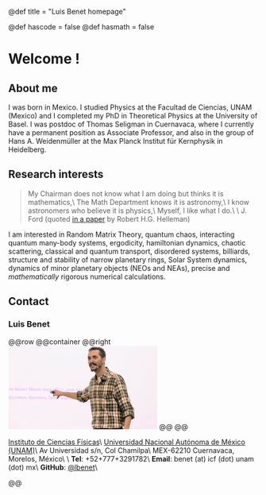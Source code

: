 @def title = "Luis Benet homepage"
<!-- @def tags = ["syntax", "code"] -->
@def hascode = false
@def hasmath = false

# Welcome !


## About me

I was born in Mexico. I studied Physics at the Facultad de Ciencias, UNAM (Mexico)
and I completed my PhD in Theoretical Physics at the University of Basel. I was postdoc 
of Thomas Seligman in Cuernavaca, where I currently have a permanent position as
Associate Professor, and also in the group of Hans A. Weidenmüller at the Max 
Planck Institut für Kernphysik in Heidelberg.


## Research interests

> My Chairman does not know what I am doing but thinks it is mathematics,\\
> The Math Department knows it is astronomy,\\
> I know astronomers who believe it is physics,\\
> Myself, I like what I do.\\
> \\
> J. Ford (quoted [in a paper](https://www.sciencedirect.com/science/article/abs/pii/S0167278998900148) by Robert H.G. Helleman)

I am interested in Random Matrix Theory, quantum chaos, interacting quantum many-body
systems, ergodicity, hamiltonian dynamics, chaotic scattering, classical and quantum 
transport, disordered systems, billiards, structure and stability of narrow 
planetary rings, Solar System dynamics, dynamics of minor planetary objects (NEOs and NEAs), 
precise and *mathematically* rigorous numerical calculations.


## Contact

### Luis Benet

@@row
@@container
@@right ![](/assets/20171031_IMate.jpg) @@
@@
<!-- Nonlinear dynamics group,  -->
[Instituto de Ciencias Físicas](https://www.fis.unam.mx)\\
[Universidad Nacional Autónoma de México (UNAM)](https://www.unam.mx)\\
Av Universidad s/n, Col Chamilpa\\
MEX-62210 Cuernavaca, Morelos, México\\
\\
**Tel**: +52+777+3291782\\
**Email**: benet (at) icf (dot) unam (dot) mx\\
**GitHub**: [@lbenet](https://github.com/lbenet)\\
<!-- ~~~
<div style="clear: both"></div>
~~~ -->
@@
